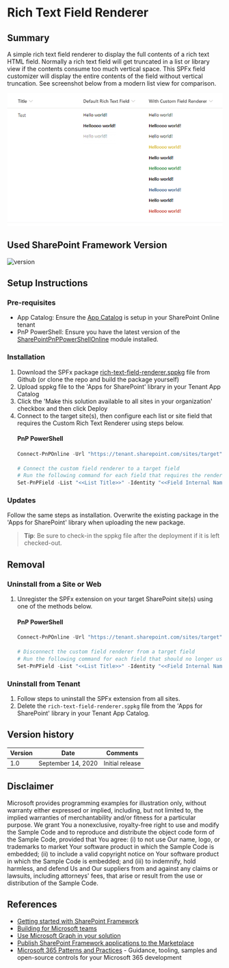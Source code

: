# Rich Text Field Renderer

## Summary

A simple rich text field renderer to display the full contents of a rich text HTML field. Normally a rich text field will get truncated in a list or library view if the contents consume too much vertical space. This SPFx field customizer will display the entire contents of the field without vertical truncation. See screenshot below from a modern list view for comparison.

![Comparison between default and custom field renderer](./docs/ScreenshotCompare.png)

## Used SharePoint Framework Version

![version](https://img.shields.io/badge/version-1.11-green.svg)

## Setup Instructions
### Pre-requisites
- App Catalog: Ensure the [App Catalog](https://docs.microsoft.com/en-us/sharepoint/use-app-catalog) is setup in your SharePoint Online tenant
- PnP PowerShell: Ensure you have the latest version of the [SharePointPnPPowerShellOnline](https://docs.microsoft.com/en-us/powershell/sharepoint/sharepoint-pnp/sharepoint-pnp-cmdlets?view=sharepoint-ps) module installed.

### Installation
1. Download the SPFx package [rich-text-field-renderer.sppkg](./raw/master/sharepoint/solution/rich-text-field-renderer.sppkg) file from Github (or clone the repo and build the package yourself)
2. Upload sppkg file to the 'Apps for SharePoint' library in your Tenant App Catalog
3. Click the 'Make this solution available to all sites in your organization' checkbox and then click Deploy
4. Connect to the target site(s), then configure each list or site field that requires the Custom Rich Text Renderer using steps below.
   #### PnP PowerShell
   ```powershell
   Connect-PnPOnline -Url "https://tenant.sharepoint.com/sites/target"
   
   # Connect the custom field renderer to a target field
   # Run the following command for each field that requires the renderer
   Set-PnPField -List "<<List Title>>" -Identity "<<Field Internal Name>>" -Values @{ ClientSideComponentId = [Guid]::new("2a3318bf-6c55-4c14-acee-b5da9c314cc2") }
   ```

### Updates
Follow the same steps as installation. Overwrite the existing package in the 'Apps for SharePoint' library when uploading the new package. 

> __Tip__: Be sure to check-in the sppkg file after the deployment if it is left checked-out.

## Removal

### Uninstall from a Site or Web
1. Unregister the SPFx extension on your target SharePoint site(s) using one of the methods below.
   #### PnP PowerShell
   ```powershell
   Connect-PnPOnline -Url "https://tenant.sharepoint.com/sites/target"
   
   # Disconnect the custom field renderer from a target field
   # Run the following command for each field that should no longer use the renderer 
   Set-PnPField -List "<<List Title>>" -Identity "<<Field Internal Name>>" -Values @{ ClientSideComponentId = $null }
   ```

### Uninstall from Tenant
1. Follow steps to uninstall the SPFx extension from all sites.
2. Delete the `rich-text-field-renderer.sppkg` file from the 'Apps for SharePoint' library in your Tenant App Catalog.

## Version history

Version|Date|Comments
-------|----|--------
1.0|September 14, 2020|Initial release

## Disclaimer

Microsoft provides programming examples for illustration only, without warranty either expressed or implied, including, but not limited to, the implied warranties of merchantability and/or fitness for a particular purpose. We grant You a nonexclusive, royalty-free right to use and modify the Sample Code and to reproduce and distribute the object code form of the Sample Code, provided that You agree: (i) to not use Our name, logo, or trademarks to market Your software product in which the Sample Code is embedded; (ii) to include a valid copyright notice on Your software product in which the Sample Code is embedded; and (iii) to indemnify, hold harmless, and defend Us and Our suppliers from and against any claims or lawsuits, including attorneys' fees, that arise or result from the use or distribution of the Sample Code.

## References

- [Getting started with SharePoint Framework](https://docs.microsoft.com/en-us/sharepoint/dev/spfx/set-up-your-developer-tenant)
- [Building for Microsoft teams](https://docs.microsoft.com/en-us/sharepoint/dev/spfx/build-for-teams-overview)
- [Use Microsoft Graph in your solution](https://docs.microsoft.com/en-us/sharepoint/dev/spfx/web-parts/get-started/using-microsoft-graph-apis)
- [Publish SharePoint Framework applications to the Marketplace](https://docs.microsoft.com/en-us/sharepoint/dev/spfx/publish-to-marketplace-overview)
- [Microsoft 365 Patterns and Practices](https://aka.ms/m365pnp) - Guidance, tooling, samples and open-source controls for your Microsoft 365 development
